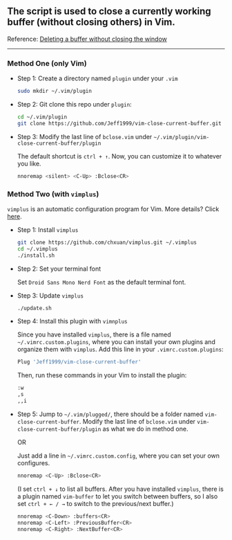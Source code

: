 ## The script is used to close a currently working buffer (without closing others) in Vim.

Reference: [Deleting a buffer without closing the window](https://vim.fandom.com/wiki/Deleting_a_buffer_without_closing_the_window)

--------------------------------

### Method One (only Vim)

- Step 1: Create a directory named `plugin` under your `.vim`

  ```bash
  sudo mkdir ~/.vim/plugin
  ```

- Step 2: Git clone this repo under `plugin`:

  ```bash
  cd ~/.vim/plugin
  git clone https://github.com/Jeff1999/vim-close-current-buffer.git
  ```

- Step 3: Modify the last line of `bclose.vim` under `~/.vim/plugin/vim-close-current-buffer/plugin`

  The default shortcut is `ctrl + ↑`. Now, you can customize it to whatever you like.

  ```bash
  nnoremap <silent> <C-Up> :Bclose<CR>
  ```

### Method Two (with `vimplus`)

`vimplus` is an automatic configuration program for Vim. More details? Click [here](https://github.com/chxuan/vimplus).

- Step 1: Install `vimplus`

  ```bash
  git clone https://github.com/chxuan/vimplus.git ~/.vimplus
  cd ~/.vimplus
  ./install.sh
  ```

- Step 2: Set your terminal font

  Set `Droid Sans Mono Nerd Font` as the default terminal font.

- Step 3: Update `vimplus`

  ```bash
  ./update.sh
  ```

- Step 4: Install this plugin with `vimnplus`

  Since you have installed `vimplus`, there is a file named `~/.vimrc.custom.plugins`, where you can install your own plugins and organize them with `vimplus`. Add this line in your `.vimrc.custom.plugins`:

  ```bash
  Plug 'Jeff1999/vim-close-current-buffer'
  ```

  Then, run these commands in your Vim to install the plugin:

  ```bash
  :w
  ,s
  ,,i
  ```

- Step 5: Jump to `~/.vim/plugged/`, there should be a folder named `vim-close-current-buffer`. Modify the last line of `bclose.vim` under `vim-close-current-buffer/plugin` as what we do in method one.

  OR

  Just add a line in `~/.vimrc.custom.config`, where you can set your own configures.

  ```bash
  nnoremap <C-Up> :Bclose<CR>
  ```
  (I set `ctrl + ↓` to list all buffers. After you have installed `vimplus`, there is a plugin named `vim-buffer` to let you switch between buffers, so I also set `ctrl + ← / →` to switch to the previous/next buffer.)
  
  ```bash
  nnoremap <C-Down> :buffers<CR>
  nnoremap <C-Left> :PreviousBuffer<CR>
  nnoremap <C-Right> :NextBuffer<CR>
  ```
  
  

